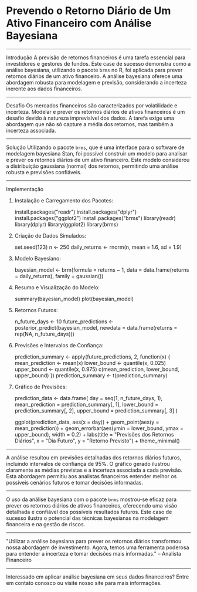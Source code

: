 # Prevendo o Retorno Diário de Um Ativo Financeiro com Análise Bayesiana

---

Introdução
A previsão de retornos financeiros é uma tarefa essencial para investidores e gestores de fundos. Este case de sucesso demonstra como a análise bayesiana, utilizando o pacote `brms` no R, foi aplicada para prever retornos diários de um ativo financeiro. A análise bayesiana oferece uma abordagem robusta para modelagem e previsão, considerando a incerteza inerente aos dados financeiros.

---

Desafio
Os mercados financeiros são caracterizados por volatilidade e incerteza. Modelar e prever os retornos diários de ativos financeiros é um desafio devido à natureza imprevisível dos dados. A tarefa exige uma abordagem que não só capture a média dos retornos, mas também a incerteza associada.

---

Solução
Utilizando o pacote `brms`, que é uma interface para o software de modelagem bayesiana Stan, foi possível construir um modelo para analisar e prever os retornos diários de um ativo financeiro. Este modelo considerou a distribuição gaussiana (normal) dos retornos, permitindo uma análise robusta e previsões confiáveis.

---

Implementação

1. Instalação e Carregamento dos Pacotes:

   install.packages("readr")
   install.packages("dplyr")
   install.packages("ggplot2")
   install.packages("brms")
   library(readr)
   library(dplyr)
   library(ggplot2)
   library(brms)


2. Criação de Dados Simulados:

   set.seed(123)
   n <- 250
   daily_returns <- rnorm(n, mean = 1.6, sd = 1.9)


3. Modelo Bayesiano:

   bayesian_model <- brm(formula = returns ~ 1,
                         data = data.frame(returns = daily_returns),
                         family = gaussian())

4. Resumo e Visualização do Modelo:

   summary(bayesian_model)
   plot(bayesian_model)


5. Retornos Futuros:

   n_future_days <- 10
   future_predictions <- posterior_predict(bayesian_model,
                                           newdata = data.frame(returns = rep(NA, n_future_days)))
  

6. Previsões e Intervalos de Confiança:

   prediction_summary <- apply(future_predictions, 2, function(x) {
     mean_prediction <- mean(x)
     lower_bound <- quantile(x, 0.025)
     upper_bound <- quantile(x, 0.975)
     c(mean_prediction, lower_bound, upper_bound)
   })
   prediction_summary <- t(prediction_summary)
  

7. Gráfico de Previsões:

   prediction_data <- data.frame(
     day = seq(1, n_future_days, 1),
     mean_prediction = prediction_summary[, 1],
     lower_bound = prediction_summary[, 2],
     upper_bound = prediction_summary[, 3]
   )

   ggplot(prediction_data, aes(x = day)) +
     geom_point(aes(y = mean_prediction)) +
     geom_errorbar(aes(ymin = lower_bound, ymax = upper_bound), width = 0.2) +
     labs(title = "Previsões dos Retornos Diários", x = "Dia Futuro", y = "Retorno Previsto") +
     theme_minimal()
---

A análise resultou em previsões detalhadas dos retornos diários futuros, incluindo intervalos de confiança de 95%. O gráfico gerado ilustrou claramente as médias previstas e a incerteza associada a cada previsão. Esta abordagem permitiu aos analistas financeiros entender melhor os possíveis cenários futuros e tomar decisões informadas.

---

O uso da análise bayesiana com o pacote `brms` mostrou-se eficaz para prever os retornos diários de ativos financeiros, oferecendo uma visão detalhada e confiável dos possíveis resultados futuros. Este caso de sucesso ilustra o potencial das técnicas bayesianas na modelagem financeira e na gestão de riscos.

---

"Utilizar a análise bayesiana para prever os retornos diários transformou nossa abordagem de investimento. Agora, temos uma ferramenta poderosa para entender a incerteza e tomar decisões mais informadas." – Analista Financeiro

---

Interessado em aplicar análise bayesiana em seus dados financeiros? Entre em contato conosco ou visite nosso site para mais informações.
